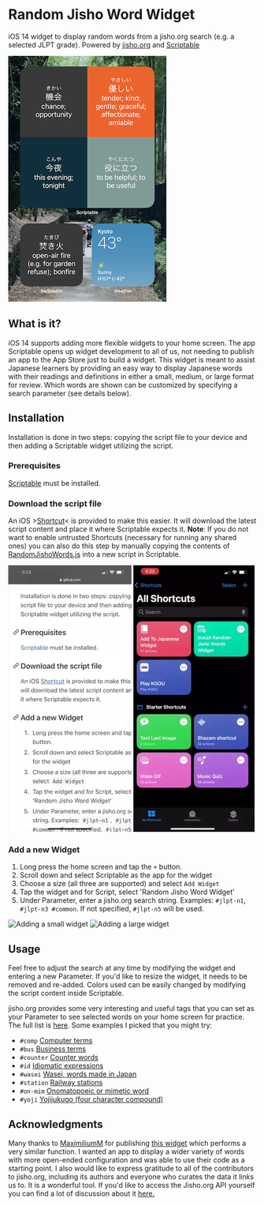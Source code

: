 # Random Jisho Word Widget
iOS 14 widget to display random words from a jisho.org search (e.g. a selected JLPT grade).  Powered by [jisho.org](https://jisho.org) and [Scriptable](https://apps.apple.com/us/app/scriptable/id1405459188)

![Widget overview](overview.png)

## What is it?
iOS 14 supports adding more flexible widgets to your home screen.  The app Scriptable opens up widget development to all of us, not needing to publish an app to the App Store just to build a widget.  This widget is meant to assist Japanese learners by providing an easy way to display Japanese words with their readings and definitions in either a small, medium, or large format for review.  Which words are shown can be customized by specifying a search parameter (see details below).

## Installation
Installation is done in two steps:  copying the script file to your device and then adding a Scriptable widget utilizing the script.

### Prerequisites
[Scriptable](https://apps.apple.com/us/app/scriptable/id1405459188) must be installed.

### Download the script file
An iOS >[Shortcut](https://www.icloud.com/shortcuts/9f4188a6ccc5440b82832e2d5bee6ba3)< is provided to make this easier.  It will download the latest script content and place it where Scriptable expects it.  **Note**:  If you do not want to enable untrusted Shortcuts (necessary for running any shared ones) you can also do this step by manually copying the contents of [RandomJishoWords.js](https://github.com/okuRaku/random-jisho-word-widget/releases/download/current/RandomJishoWords.js) into a new script in Scriptable.

 ![Downloading the Shortcut](addShortcut.webp) ![Running the Shortcut](runShortcut.webp) 

### Add a new Widget
1.  Long press the home screen and tap the ```+``` button.
2.  Scroll down and select Scriptable as the app for the widget
3.  Choose a size (all three are supported) and select ```Add Widget```
4.  Tap the widget and for Script, select 'Random Jisho Word Widget'
5.  Under Parameter, enter a jisho.org search string.  Examples: ```#jlpt-n1```, ```#jlpt-n3 #common```.  If not specified, ```#jlpt-n5``` will be used.

 ![Adding a small widget](addWidgetSmall.png)  ![Adding a large widget](addWidgetLarge.png) 

## Usage
Feel free to adjust the search at any time by modifying the widget and entering a new Parameter.  If you'd like to resize the widget, it needs to be removed and re-added.  Colors used can be easily changed by modifying the script content inside Scriptable.

jisho.org provides some very interesting and useful tags that you can set as your Parameter to see selected words on your home screen for practice.  The full list is [here](https://jisho.org/docs).  Some examples I picked that you might try:
- ```#comp``` [Computer terms](https://jisho.org/search/%23words%20%23comp)
- ```#bus``` [Business terms](https://jisho.org/search/%23words%20%23bus)
- ```#counter``` [Counter words](https://jisho.org/search/%23words%20%23counter)
- ```#id``` [Idiomatic expressions](https://jisho.org/search/%23words%20%23id)
- ```#wasei``` [Wasei, words made in Japan](https://jisho.org/search/%23words%20%23wasei)
- ```#station``` [Railway stations](https://jisho.org/search/%23words%20%23station)
- ```#on-mim``` [Onomatopoeic or mimetic word](https://jisho.org/search/%23words%20%23on-mim)
- ```#yoji``` [Yojijukugo (four character compound)](https://jisho.org/search/%23words%20%23yoji)

## Acknowledgments
Many thanks to [MaximiliumM](https://github.com/MaximiliumM) for publishing [this widget](https://github.com/MaximiliumM/JapaneseWidget) which performs a very similar function.  I wanted an app to display a wider variety of words with more open-ended configuration and was able to use their code as a starting point.  I also would like to express gratitude to all of the contributors to jisho.org, including its authors and everyone who curates the data it links us to.  It is a wonderful tool.  If you'd like to access the Jisho.org API yourself you can find a lot of discussion about it [here.](https://jisho.org/forum/54fefc1f6e73340b1f160000-is-there-any-kind-of-search-api)
